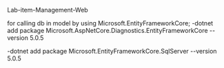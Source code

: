 Lab-item-Management-Web

for calling db in model by using Microsoft.EntityFrameworkCore;
 -dotnet add package Microsoft.AspNetCore.Diagnostics.EntityFrameworkCore --version 5.0.5

 -dotnet add package Microsoft.EntityFrameworkCore.SqlServer --version 5.0.5

